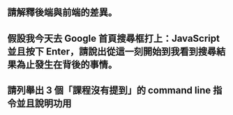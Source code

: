 ## 請解釋後端與前端的差異。


## 假設我今天去 Google 首頁搜尋框打上：JavaScript 並且按下 Enter，請說出從這一刻開始到我看到搜尋結果為止發生在背後的事情。



## 請列舉出 3 個「課程沒有提到」的 command line 指令並且說明功用